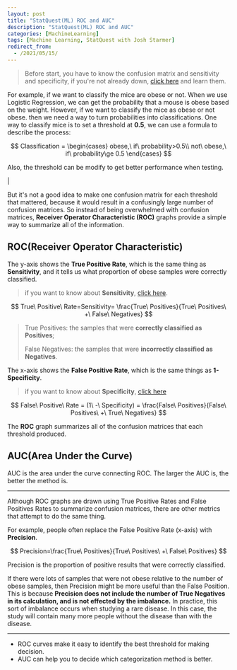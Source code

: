 ```yaml
---
layout: post
title: "StatQuest(ML) ROC and AUC"
description: "StatQuest(ML) ROC and AUC"
categories: [MachineLearning]
tags: [Machine Learning, StatQuest with Josh Starmer]
redirect_from:
  - /2021/05/15/
---
```


<head>
    <script src="https://cdn.mathjax.org/mathjax/latest/MathJax.js?config=TeX-AMS-MML_HTMLorMML" type="text/javascript"></script>
    <script type="text/x-mathjax-config">
        MathJax.Hub.Config({
            tex2jax: {
            skipTags: ['script', 'noscript', 'style', 'textarea', 'pre'],
            inlineMath: [['$','$']]
            }
        });
    </script>
</head>

> Before start, you have to know the confusion matrix and sensitivity and specificity, if you're not already down, [click here](https://authurwhywait.github.io/blog/2021/05/14/ML01/) and learn them.

For example, if we want to classify the mice are obese or not. When we use Logistic Regression, we can get the probability that a mouse is obese based on the weight. However, if we want to classify the mice as obese or not obese. then we need a way to turn probabilities into classifications. One way to classify mice is to set a threshold at **0.5**, we can use a formula to describe the process:

$$
Classification =
\begin{cases}
    obese,\ if\ probability>0.5\\
    not\ obese,\ if\ probability\ge 0.5
\end{cases}
$$

Also, the threshold can be modify to get better performance when testing.

<!-- After test the logistic model, we can get the confusion matrix like:

|              | Is Obese | Is Not Obese |
| :----------: | :------: | :----------: |
|   Is Obese   |    3     |      1       |
| Is Not Obese |    1     |      3       | --> |

But it's not a good idea to make one confusion matrix for each threshold that mattered, because it would result in a confusingly large number of confusion matrices. So instead of being overwhelmed with confusion matrices, **Receiver Operator Characteristic (ROC)** graphs provide a simple way to summarize all of the information.

## ROC(Receiver Operator Characteristic)

The y-axis shows the **True Positive Rate**, which is the same thing as **Sensitivity**, and it tells us what proportion of obese samples were correctly classified.

> if you want to know about **Sensitivity**, [click here](https://authurwhywait.github.io/blog/2021/05/14/ML01/).

$$
True\ Positive\ Rate=Sensitivity=
\frac{True\ Positives}{True\ Positives\ +\ False\ Negatives}
$$

> True Positives: the samples that were **correctly classified as Positives**;
>
> False Negatives: the samples that were **incorrectly classified as Negatives**.

The x-axis shows the **False Positive Rate**, which is the same things as **1-Specificity**.

> if you want to know about **Specificity**, [click here](https://authurwhywait.github.io/blog/2021/05/14/ML01/)

$$
False\ Positive\ Rate = (1\ -\ Specificity) =
\frac{False\ Positives}{False\ Positives\ +\ True\ Negatives}
$$

The **ROC** graph summarizes all of the confusion matrices that each threshold produced.

## AUC(Area Under the Curve)

AUC is the area under the curve connecting ROC. The larger the AUC is, the better the method is.

---

Although ROC graphs are drawn using True Positive Rates and False Positives Rates to summarize confusion matrices, there are other metrics that attempt to do the same thing.

For example, people often replace the False Positive Rate (x-axis) with **Precision**.

$$
Precision=\frac{True\ Positives}{True\ Positives\ +\ False\ Positives}
$$

Precision is the proportion of positive results that were correctly classified.

If there were lots of samples that were not obese relative to the number of obese samples, then Precision might be more useful than the False Position. This is because **Precision does not include the number of True Negatives in its calculation, and is not effected by the imbalance.** In practice, this sort of imbalance occurs when studying a rare disease. In this case, the study will contain many more people without the disease than with the disease.

---

- ROC curves make it easy to identify the best threshold for making decision.
- AUC can help you to decide which categorization method is better.
